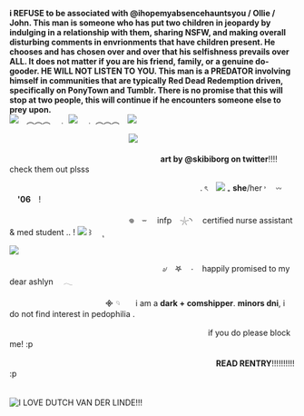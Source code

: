 **i REFUSE to be associated with @ihopemyabsencehauntsyou / Ollie / John. This man is someone who has put two children in jeopardy by indulging in a relationship with them, sharing NSFW, and making overall disturbing comments in envrionments that have children present. He chooses and has chosen over and over that his selfishness prevails over ALL. It does not matter if you are his friend, family, or a genuine do-gooder. HE WILL NOT LISTEN TO YOU. This man is a PREDATOR involving himself in communities that are typically Red Dead Redemption driven, specifically on PonyTown and Tumblr. There is no promise that this will stop at two people, this will continue if he encounters someone else to prey upon.**                                                                                                 
                                  ![](https://files.catbox.moe/a8s69g.png)　︵︵︵　﹒ ![](https://files.catbox.moe/50bgq2.png)　﹒ ︵︵︵　![](https://files.catbox.moe/nenx5j.png)

                                  
　　　　　　　　　　　　　　　![](https://files.catbox.moe/my2gyg.png)

　　　　　　　　　　　　　　　　　　　**art by @skibiborg on twitter**!!!! check them out plsss



　　　　　　　　　　　　　　　　　　　　　　　　.  ৎ ![](https://64.media.tumblr.com/53a1229cf2eb847ec5e4da93ed658163/1aeed923ac761f38-a4/s75x75_c1/6bad34c5371d843bf713c3bcab1de104e3de0ed5.gifv)  ₊  **she**/her ˒  𖥦  **'06** !　

　　　　　　　　　　　　　　　𖦹　⏖   infp 𓇼◝　 certified nurse assistant & med student .. !  ![](https://files.catbox.moe/ilkln0.png) ꒱ 　  ุ

![](https://files.catbox.moe/fww40z.png)

　　　　　　　　　　　　　　　　　　　 ৶　𖤐　۰　happily promised to my dear ashlyn　 𓂃

　　　　　　　　　　　　᯽  𓄹　　i am a **dark + comshipper**. **minors dni**, i do not find interest in pedophilia  .

　　　　　　　　　　　　　　　　　　　　　　　　　if you do please block me! :p 
　

　　　　　　　　　　　　　　　　　　　　　　　　　　**READ RENTRY**!!!!!!!!!! :p 
                          
　　　　　　　　　　　　　　　　　　　　　　　　　　　　![I LOVE DUTCH VAN DER LINDE!!!](https://github.com/user-attachments/assets/e3f2ddb4-2f63-4cad-b103-9b16cfd32a09)
